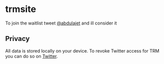 # trmsite

To join the waitlist tweet [@abdulajet](https://twitter.com/abdulajet) and ill consider it


## Privacy

All data is stored locally on your device. To revoke Twitter access for TRM you can do so on [Twitter](https://twitter.com/settings/connected_apps).
